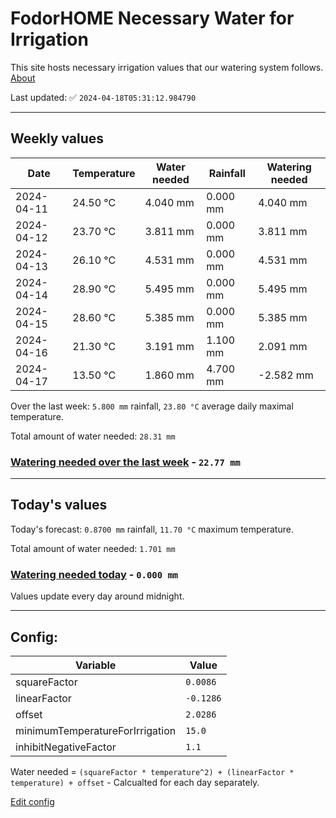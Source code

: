 # FodorHOME Necessary Water for Irrigation

This site hosts necessary irrigation values that our watering system follows. [About](https://github.com/redyau/irrigation)

Last updated: ✅ `2024-04-18T05:31:12.984790`

---

## Weekly values

| Date | Temperature | Water needed | Rainfall | Watering needed |
|-----|-----|-----|-----|-----|
| 2024-04-11 | 24.50 °C | 4.040 mm | 0.000 mm | 4.040 mm |
| 2024-04-12 | 23.70 °C | 3.811 mm | 0.000 mm | 3.811 mm |
| 2024-04-13 | 26.10 °C | 4.531 mm | 0.000 mm | 4.531 mm |
| 2024-04-14 | 28.90 °C | 5.495 mm | 0.000 mm | 5.495 mm |
| 2024-04-15 | 28.60 °C | 5.385 mm | 0.000 mm | 5.385 mm |
| 2024-04-16 | 21.30 °C | 3.191 mm | 1.100 mm | 2.091 mm |
| 2024-04-17 | 13.50 °C | 1.860 mm | 4.700 mm | -2.582 mm |


Over the last week: `5.800 mm` rainfall, `23.80 °C` average daily maximal temperature.

Total amount of water needed: `28.31 mm`

### [Watering needed over the last week](lastweek.txt) - `22.77 mm`

---

## Today's values

Today's forecast: `0.8700 mm` rainfall, `11.70 °C` maximum temperature.

Total amount of water needed: `1.701 mm`

### [Watering needed today](today.txt) - `0.000 mm`

Values update every day around midnight.

---

## Config:

| Variable | Value |
|-----|-----|
| squareFactor | `0.0086` |
| linearFactor | `-0.1286` |
| offset | `2.0286` |
| minimumTemperatureForIrrigation | `15.0` |
| inhibitNegativeFactor | `1.1` |

Water needed = `(squareFactor * temperature^2) + (linearFactor * temperature) + offset` - Calcualted for each day separately.

[Edit config](https://github.com/RedyAu/irrigation/edit/main/config.json)
